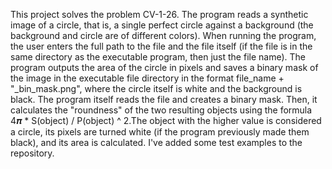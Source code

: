 This project solves the problem CV-1-26. The program reads a synthetic image of a circle, that is, a single perfect circle against a background (the background and circle are of different colors). When running the program, the user enters the full path to the file and the file itself (if the file is in the same directory as the executable program, then just the file name). The program outputs the area of ​​the circle in pixels and saves a binary mask of the image in the executable file directory in the format file_name  + "_bin_mask.png", where the circle itself is white and the background is black. The program itself reads the file and creates a binary mask. Then, it calculates the "roundness" of the two resulting objects using the formula 4𝝅 * S(object) / P(object) ^ 2.The object with the higher value is considered a circle, its pixels are turned white (if the program previously made them black), and its area is calculated. I've added some test examples to the repository.
